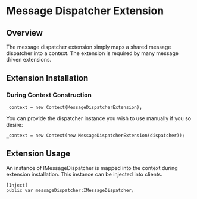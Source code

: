 # Message Dispatcher Extension

## Overview

The message dispatcher extension simply maps a shared message dispatcher into a context. The extension is required by many message driven extensions.

## Extension Installation

### During Context Construction

    _context = new Context(MessageDispatcherExtension);

You can provide the dispatcher instance you wish to use manually if you so desire:

    _context = new Context(new MessageDispatcherExtension(dispatcher));

## Extension Usage

An instance of IMessageDispatcher is mapped into the context during extension installation. This instance can be injected into clients.

	[Inject]
    public var messageDispatcher:IMessageDispatcher;
